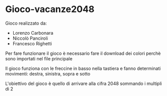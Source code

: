 # Gioco-vacanze2048
Gioco realizzato da:

- Lorenzo Carbonara
- Niccolò Panciroli
- Francesco Righetti

Per fare funzionare il gioco è necessario fare il download dei colori perchè sono importati nel file principale

Il gioco funziona con le freccine in basso nella tastiera e fanno determinati movimenti: destra, sinistra, sopra e sotto

L'obiettivo del gioco è quello di arrivare alla cifra 2048 sommando i multipli di 2
